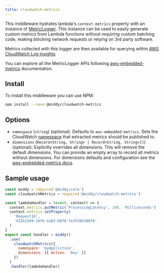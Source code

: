 ```yaml
---
title: cloudwatch-metrics
---
```


This middleware hydrates lambda's `context.metrics` property with an instance of [MetricLogger](https://github.com/awslabs/aws-embedded-metrics-node#metriclogger). This instance can be used to easily generate custom metrics from Lambda functions without requiring custom batching code, making blocking network requests or relying on 3rd party software.

Metrics collected with this logger are then available for querying within [AWS CloudWatch Log Insights](https://docs.aws.amazon.com/AmazonCloudWatch/latest/logs/AnalyzingLogData.html)

You can explore all the MetricLogger APIs following [aws-embedded-metrics](https://github.com/awslabs/aws-embedded-metrics-node) documentation.

## Install

To install this middleware you can use NPM:

```bash npm2yarn
npm install --save @middy/cloudwatch-metrics
```

## Options

- `namespace` (`string`) (optional): Defaults to `aws-embedded-metrics`. Sets the CloudWatch [namespace](https://docs.aws.amazon.com/AmazonCloudWatch/latest/monitoring/cloudwatch_concepts.html#Namespace) that extracted metrics should be published to.
- `dimensions` (`Record<String, String> | Record<String, String>[]`) (optional): Explicitly overrides all dimensions. This will remove the default dimensions. You can provide an empty array to record all metrics without dimensions. For dimensions defaults and configuration see the [aws-embedded-metrics docs](https://github.com/awslabs/aws-embedded-metrics-node/tree/v4.1.0#configuration).

## Sample usage

```javascript
const middy = require('@middy/core')
const cloudwatchMetrics = require('@middy/cloudwatch-metrics')

const lambdaHandler = (event, context) => {
  context.metrics.putMetric('ProcessingLatency', 100, 'Milliseconds')
  context.metrics.setProperty(
    'RequestId',
    '422b1569-16f6-4a03-b8f0-fe3fd9b100f8'
  )
}
export const handler = middy()
  .use(
    cloudwatchMetrics({
      namespace: 'myAppliction',
      dimensions: [{ Action: 'Buy' }]
    })
  )
  .handler(lambdaHandler)
```
